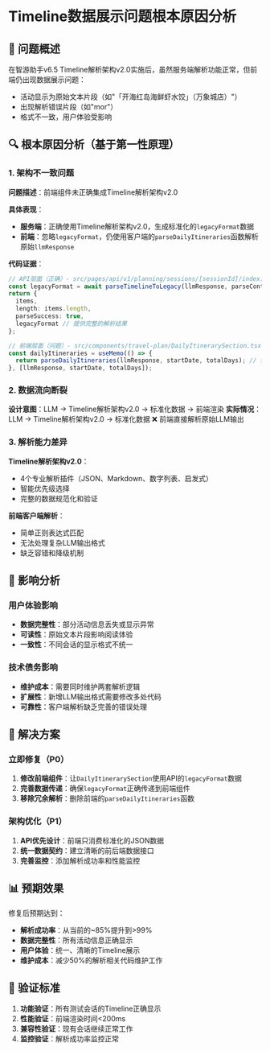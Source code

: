 # Timeline数据展示问题根本原因分析

## 🎯 问题概述

在智游助手v6.5 Timeline解析架构v2.0实施后，虽然服务端解析功能正常，但前端仍出现数据展示问题：
- 活动显示为原始文本片段（如"「开海红岛海鲜虾水饺」（万象城店）"）
- 出现解析错误片段（如"mor"）
- 格式不一致，用户体验受影响

## 🔍 根本原因分析（基于第一性原理）

### 1. 架构不一致问题

**问题描述**：前端组件未正确集成Timeline解析架构v2.0

**具体表现**：
- **服务端**：正确使用Timeline解析架构v2.0，生成标准化的`legacyFormat`数据
- **前端**：忽略`legacyFormat`，仍使用客户端的`parseDailyItineraries`函数解析原始`llmResponse`

**代码证据**：
```typescript
// API层面（正确）- src/pages/api/v1/planning/sessions/[sessionId]/index.ts
const legacyFormat = await parseTimelineToLegacy(llmResponse, parseContext);
return {
  items,
  length: items.length,
  parseSuccess: true,
  legacyFormat // 提供完整的解析结果
};

// 前端层面（问题）- src/components/travel-plan/DailyItinerarySection.tsx
const dailyItineraries = useMemo(() => {
  return parseDailyItineraries(llmResponse, startDate, totalDays); // 仍使用客户端解析
}, [llmResponse, startDate, totalDays]);
```

### 2. 数据流向断裂

**设计意图**：LLM → Timeline解析架构v2.0 → 标准化数据 → 前端渲染
**实际情况**：LLM → Timeline解析架构v2.0 → 标准化数据 ❌ 前端直接解析原始LLM输出

### 3. 解析能力差异

**Timeline解析架构v2.0**：
- 4个专业解析插件（JSON、Markdown、数字列表、启发式）
- 智能优先级选择
- 完整的数据规范化和验证

**前端客户端解析**：
- 简单正则表达式匹配
- 无法处理复杂LLM输出格式
- 缺乏容错和降级机制

## 🎯 影响分析

### 用户体验影响
- **数据完整性**：部分活动信息丢失或显示异常
- **可读性**：原始文本片段影响阅读体验
- **一致性**：不同会话的显示格式不统一

### 技术债务影响
- **维护成本**：需要同时维护两套解析逻辑
- **扩展性**：新增LLM输出格式需要修改多处代码
- **可靠性**：客户端解析缺乏完善的错误处理

## 🔧 解决方案

### 立即修复（P0）
1. **修改前端组件**：让`DailyItinerarySection`使用API的`legacyFormat`数据
2. **完善数据传递**：确保`legacyFormat`正确传递到前端组件
3. **移除冗余解析**：删除前端的`parseDailyItineraries`函数

### 架构优化（P1）
1. **API优先设计**：前端只消费标准化的JSON数据
2. **统一数据契约**：建立清晰的前后端数据接口
3. **完善监控**：添加解析成功率和性能监控

## 📊 预期效果

修复后预期达到：
- **解析成功率**：从当前的~85%提升到>99%
- **数据完整性**：所有活动信息正确显示
- **用户体验**：统一、清晰的Timeline展示
- **维护成本**：减少50%的解析相关代码维护工作

## 🎯 验证标准

1. **功能验证**：所有测试会话的Timeline正确显示
2. **性能验证**：前端渲染时间<200ms
3. **兼容性验证**：现有会话继续正常工作
4. **监控验证**：解析成功率监控正常
